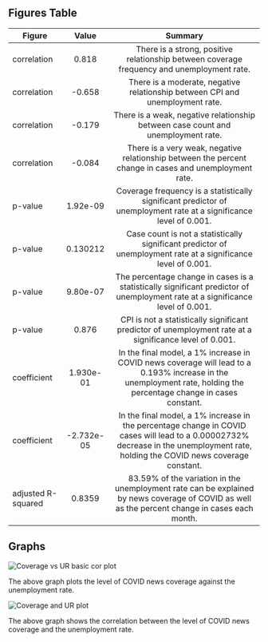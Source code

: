 ## Figures Table

| Figure     | Value | Summary |
|--------------|:-----:|:-----:|
| correlation | 0.818 | There is a strong, positive relationship between coverage frequency and unemployment rate. |
| correlation | -0.658 | There is a moderate, negative relationship between CPI and unemployment rate. |
| correlation | -0.179| There is a weak, negative relationship between case count and unemployment rate. |
| correlation | -0.084| There is a very weak, negative relationship between the percent change in cases and unemployment rate. |
| p-value | 1.92e-09 | Coverage frequency is a statistically significant predictor of unemployment rate at a significance level of 0.001. |
| p-value| 0.130212 | Case count is not a statistically significant predictor of unemployment rate at a significance level of 0.001. | 
| p-value | 9.80e-07 | The percentage change in cases is a statistically significant predictor of unemployment rate at a significance level of 0.001. |
| p-value | 0.876 | CPI is not a statistically significant predictor of unemployment rate at a significance level of 0.001. | 
| coefficient | 1.930e-01 | In the final model, a 1% increase in COVID news coverage will lead to a 0.193% increase in the unemployment rate, holding the percentage change in cases constant. |
| coefficient | -2.732e-05 | In the final model, a 1% increase in the percentage change in COVID cases will lead to a 0.00002732% decrease in the unemployment rate, holding the COVID news coverage constant.
| adjusted R-squared | 0.8359 | 83.59% of the variation in the unemployment rate can be explained by news coverage of COVID as well as the percent change in cases each month. | 


## Graphs 

![Coverage vs UR basic cor plot](https://github.com/rsv4fk/DS4002_Project1/assets/122950001/d792c54e-0954-4a6a-b43a-d7a7ce591bc1)

The above graph plots the level of COVID news coverage against the unemployment rate.



![Coverage and UR plot](https://github.com/rsv4fk/DS4002_Project1/assets/122950001/eacf7a87-a733-41a6-a5be-1dae51805389)

The above graph shows the correlation between the level of COVID news coverage and the unemployment rate. 

